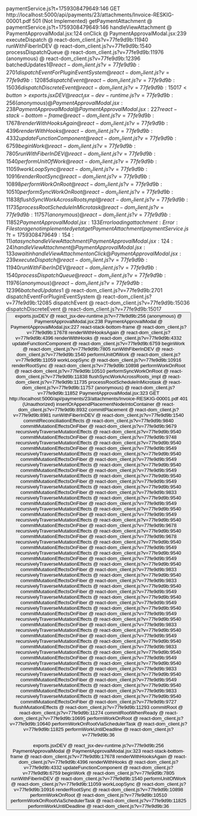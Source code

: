 paymentService.js?t=1759308479649:146  GET http://localhost:5000/api/payments/23/attachments/Invoice-RESKIG-00001.pdf 501 (Not Implemented)
getPaymentAttachment @ paymentService.js?t=1759308479649:146
handleViewAttachment @ PaymentApprovalModal.jsx:124
onClick @ PaymentApprovalModal.jsx:239
executeDispatch @ react-dom_client.js?v=77fe9d9b:11940
runWithFiberInDEV @ react-dom_client.js?v=77fe9d9b:1540
processDispatchQueue @ react-dom_client.js?v=77fe9d9b:11976
(anonymous) @ react-dom_client.js?v=77fe9d9b:12396
batchedUpdates$1 @ react-dom_client.js?v=77fe9d9b:2701
dispatchEventForPluginEventSystem @ react-dom_client.js?v=77fe9d9b:12085
dispatchEvent @ react-dom_client.js?v=77fe9d9b:15036
dispatchDiscreteEvent @ react-dom_client.js?v=77fe9d9b:15017
<button>
exports.jsxDEV @ react_jsx-dev-runtime.js?v=77fe9d9b:256
(anonymous) @ PaymentApprovalModal.jsx:238
PaymentApprovalModal @ PaymentApprovalModal.jsx:227
react-stack-bottom-frame @ react-dom_client.js?v=77fe9d9b:17678
renderWithHooksAgain @ react-dom_client.js?v=77fe9d9b:4396
renderWithHooks @ react-dom_client.js?v=77fe9d9b:4332
updateFunctionComponent @ react-dom_client.js?v=77fe9d9b:6759
beginWork @ react-dom_client.js?v=77fe9d9b:7805
runWithFiberInDEV @ react-dom_client.js?v=77fe9d9b:1540
performUnitOfWork @ react-dom_client.js?v=77fe9d9b:11059
workLoopSync @ react-dom_client.js?v=77fe9d9b:10916
renderRootSync @ react-dom_client.js?v=77fe9d9b:10898
performWorkOnRoot @ react-dom_client.js?v=77fe9d9b:10510
performSyncWorkOnRoot @ react-dom_client.js?v=77fe9d9b:11838
flushSyncWorkAcrossRoots_impl @ react-dom_client.js?v=77fe9d9b:11735
processRootScheduleInMicrotask @ react-dom_client.js?v=77fe9d9b:11757
(anonymous) @ react-dom_client.js?v=77fe9d9b:11852
PaymentApprovalModal.jsx:133 Error loading attachment: Error: File storage not implemented yet
    at getPaymentAttachment (paymentService.js?t=1759308479649:154:11)
    at async handleViewAttachment (PaymentApprovalModal.jsx:124:24)
handleViewAttachment @ PaymentApprovalModal.jsx:133
await in handleViewAttachment
onClick @ PaymentApprovalModal.jsx:239
executeDispatch @ react-dom_client.js?v=77fe9d9b:11940
runWithFiberInDEV @ react-dom_client.js?v=77fe9d9b:1540
processDispatchQueue @ react-dom_client.js?v=77fe9d9b:11976
(anonymous) @ react-dom_client.js?v=77fe9d9b:12396
batchedUpdates$1 @ react-dom_client.js?v=77fe9d9b:2701
dispatchEventForPluginEventSystem @ react-dom_client.js?v=77fe9d9b:12085
dispatchEvent @ react-dom_client.js?v=77fe9d9b:15036
dispatchDiscreteEvent @ react-dom_client.js?v=77fe9d9b:15017
<button>
exports.jsxDEV @ react_jsx-dev-runtime.js?v=77fe9d9b:256
(anonymous) @ PaymentApprovalModal.jsx:238
PaymentApprovalModal @ PaymentApprovalModal.jsx:227
react-stack-bottom-frame @ react-dom_client.js?v=77fe9d9b:17678
renderWithHooksAgain @ react-dom_client.js?v=77fe9d9b:4396
renderWithHooks @ react-dom_client.js?v=77fe9d9b:4332
updateFunctionComponent @ react-dom_client.js?v=77fe9d9b:6759
beginWork @ react-dom_client.js?v=77fe9d9b:7805
runWithFiberInDEV @ react-dom_client.js?v=77fe9d9b:1540
performUnitOfWork @ react-dom_client.js?v=77fe9d9b:11059
workLoopSync @ react-dom_client.js?v=77fe9d9b:10916
renderRootSync @ react-dom_client.js?v=77fe9d9b:10898
performWorkOnRoot @ react-dom_client.js?v=77fe9d9b:10510
performSyncWorkOnRoot @ react-dom_client.js?v=77fe9d9b:11838
flushSyncWorkAcrossRoots_impl @ react-dom_client.js?v=77fe9d9b:11735
processRootScheduleInMicrotask @ react-dom_client.js?v=77fe9d9b:11757
(anonymous) @ react-dom_client.js?v=77fe9d9b:11852
PaymentApprovalModal.jsx:323  GET http://localhost:5000/api/payments/23/attachments/Invoice-RESKIG-00001.pdf 401 (Unauthorized)
insertOrAppendPlacementNodeIntoContainer @ react-dom_client.js?v=77fe9d9b:8932
commitPlacement @ react-dom_client.js?v=77fe9d9b:8981
runWithFiberInDEV @ react-dom_client.js?v=77fe9d9b:1540
commitReconciliationEffects @ react-dom_client.js?v=77fe9d9b:9840
commitMutationEffectsOnFiber @ react-dom_client.js?v=77fe9d9b:9679
recursivelyTraverseMutationEffects @ react-dom_client.js?v=77fe9d9b:9540
commitMutationEffectsOnFiber @ react-dom_client.js?v=77fe9d9b:9748
recursivelyTraverseMutationEffects @ react-dom_client.js?v=77fe9d9b:9540
commitMutationEffectsOnFiber @ react-dom_client.js?v=77fe9d9b:9549
recursivelyTraverseMutationEffects @ react-dom_client.js?v=77fe9d9b:9540
commitMutationEffectsOnFiber @ react-dom_client.js?v=77fe9d9b:9549
recursivelyTraverseMutationEffects @ react-dom_client.js?v=77fe9d9b:9540
commitMutationEffectsOnFiber @ react-dom_client.js?v=77fe9d9b:9549
recursivelyTraverseMutationEffects @ react-dom_client.js?v=77fe9d9b:9540
commitMutationEffectsOnFiber @ react-dom_client.js?v=77fe9d9b:9549
recursivelyTraverseMutationEffects @ react-dom_client.js?v=77fe9d9b:9540
commitMutationEffectsOnFiber @ react-dom_client.js?v=77fe9d9b:9833
recursivelyTraverseMutationEffects @ react-dom_client.js?v=77fe9d9b:9540
commitMutationEffectsOnFiber @ react-dom_client.js?v=77fe9d9b:9549
recursivelyTraverseMutationEffects @ react-dom_client.js?v=77fe9d9b:9540
commitMutationEffectsOnFiber @ react-dom_client.js?v=77fe9d9b:9549
recursivelyTraverseMutationEffects @ react-dom_client.js?v=77fe9d9b:9540
commitMutationEffectsOnFiber @ react-dom_client.js?v=77fe9d9b:9678
recursivelyTraverseMutationEffects @ react-dom_client.js?v=77fe9d9b:9540
commitMutationEffectsOnFiber @ react-dom_client.js?v=77fe9d9b:9678
recursivelyTraverseMutationEffects @ react-dom_client.js?v=77fe9d9b:9540
commitMutationEffectsOnFiber @ react-dom_client.js?v=77fe9d9b:9549
recursivelyTraverseMutationEffects @ react-dom_client.js?v=77fe9d9b:9540
commitMutationEffectsOnFiber @ react-dom_client.js?v=77fe9d9b:9549
recursivelyTraverseMutationEffects @ react-dom_client.js?v=77fe9d9b:9540
commitMutationEffectsOnFiber @ react-dom_client.js?v=77fe9d9b:9833
recursivelyTraverseMutationEffects @ react-dom_client.js?v=77fe9d9b:9540
commitMutationEffectsOnFiber @ react-dom_client.js?v=77fe9d9b:9833
recursivelyTraverseMutationEffects @ react-dom_client.js?v=77fe9d9b:9540
commitMutationEffectsOnFiber @ react-dom_client.js?v=77fe9d9b:9549
recursivelyTraverseMutationEffects @ react-dom_client.js?v=77fe9d9b:9540
commitMutationEffectsOnFiber @ react-dom_client.js?v=77fe9d9b:9549
recursivelyTraverseMutationEffects @ react-dom_client.js?v=77fe9d9b:9540
commitMutationEffectsOnFiber @ react-dom_client.js?v=77fe9d9b:9549
recursivelyTraverseMutationEffects @ react-dom_client.js?v=77fe9d9b:9540
commitMutationEffectsOnFiber @ react-dom_client.js?v=77fe9d9b:9833
recursivelyTraverseMutationEffects @ react-dom_client.js?v=77fe9d9b:9540
commitMutationEffectsOnFiber @ react-dom_client.js?v=77fe9d9b:9549
recursivelyTraverseMutationEffects @ react-dom_client.js?v=77fe9d9b:9540
commitMutationEffectsOnFiber @ react-dom_client.js?v=77fe9d9b:9833
recursivelyTraverseMutationEffects @ react-dom_client.js?v=77fe9d9b:9540
commitMutationEffectsOnFiber @ react-dom_client.js?v=77fe9d9b:9549
recursivelyTraverseMutationEffects @ react-dom_client.js?v=77fe9d9b:9540
commitMutationEffectsOnFiber @ react-dom_client.js?v=77fe9d9b:9833
recursivelyTraverseMutationEffects @ react-dom_client.js?v=77fe9d9b:9540
commitMutationEffectsOnFiber @ react-dom_client.js?v=77fe9d9b:9549
recursivelyTraverseMutationEffects @ react-dom_client.js?v=77fe9d9b:9540
commitMutationEffectsOnFiber @ react-dom_client.js?v=77fe9d9b:9833
recursivelyTraverseMutationEffects @ react-dom_client.js?v=77fe9d9b:9540
commitMutationEffectsOnFiber @ react-dom_client.js?v=77fe9d9b:9727
flushMutationEffects @ react-dom_client.js?v=77fe9d9b:11293
commitRoot @ react-dom_client.js?v=77fe9d9b:11274
commitRootWhenReady @ react-dom_client.js?v=77fe9d9b:10695
performWorkOnRoot @ react-dom_client.js?v=77fe9d9b:10640
performWorkOnRootViaSchedulerTask @ react-dom_client.js?v=77fe9d9b:11825
performWorkUntilDeadline @ react-dom_client.js?v=77fe9d9b:36
<div>
exports.jsxDEV @ react_jsx-dev-runtime.js?v=77fe9d9b:256
PaymentApprovalModal @ PaymentApprovalModal.jsx:323
react-stack-bottom-frame @ react-dom_client.js?v=77fe9d9b:17678
renderWithHooksAgain @ react-dom_client.js?v=77fe9d9b:4396
renderWithHooks @ react-dom_client.js?v=77fe9d9b:4332
updateFunctionComponent @ react-dom_client.js?v=77fe9d9b:6759
beginWork @ react-dom_client.js?v=77fe9d9b:7805
runWithFiberInDEV @ react-dom_client.js?v=77fe9d9b:1540
performUnitOfWork @ react-dom_client.js?v=77fe9d9b:11059
workLoopSync @ react-dom_client.js?v=77fe9d9b:10916
renderRootSync @ react-dom_client.js?v=77fe9d9b:10898
performWorkOnRoot @ react-dom_client.js?v=77fe9d9b:10510
performWorkOnRootViaSchedulerTask @ react-dom_client.js?v=77fe9d9b:11825
performWorkUntilDeadline @ react-dom_client.js?v=77fe9d9b:36
